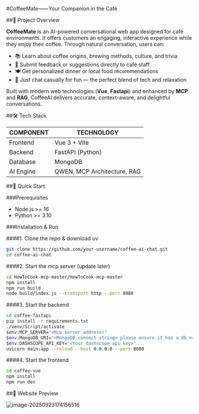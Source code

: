 #CoffeeMate——Your Companion in the Café

##🌟 Project Overview

**CoffeeMate** is an AI-powered conversational web app designed for café environments. It offers customers an engaging, interactive experience while they enjoy their coffee. Through natural conversation, users can:

- 📚 Learn about coffee origins, brewing methods, culture, and trivia
- 💬 Submit feedback or suggestions directly to café staff
- 🍽️ Get personalized dinner or local food recommendations
- 🎨 Just chat casually for fun — the perfect blend of tech and relaxation

Built with modern web technologies (**Vue**, **Fastapi**) and enhanced by **MCP** and **RAG**, CoffeeAI delivers accurate, context-aware, and delightful conversations.

##🛠️ Tech Stack

| COMPONENT | TECHNOLOGY                  |
| --------- | --------------------------- |
| Frontend  | Vue 3 + Vite                |
| Backend   | FastAPI (Python)            |
| Database  | MongoDB                     |
| AI Engine | QWEN, MCP Architecture, RAG |

##🚀 Quick Start

###Prerequisites

- Node.js >= 16
- Python >= 3.10

###Installation & Run

####1. Clone the repo & download uv

```bash
git clone https://github.com/your-username/coffee-ai-chat.git
cd coffee-ai-chat
```

####2. Start the mcp server (update later)

```bash
cd HowToCook-mcp-master/HowToCook-mcp-master
npm install
npm run build
node build/index.js --transport http --port 8080
```

####3. Start the backend

```bash
cd coffee-fastapi
pip install -r requirements.txt
./venv/Script/activate
$env:MCP_SERVER="<Mcp server address>"
$env:MongoDB_URI="<MongoDB connect string> please ensure it has a db named 'coffee-db' with collections 'user' and 'dialogue'"
$env:DASHSCOPE_API_KEY="<Your dashscope api key>"
uvicorn main:app --reload --host 0.0.0.0 --port 8000
```

####4. Start the frontend

```bash
cd coffee-vue
npm install
npm run dev
```

##👀 Website Preview

![image-20250923174156516](C:\Users\eru\AppData\Roaming\Typora\typora-user-images\image-20250923174156516.png)
